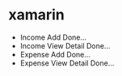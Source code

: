 # xamarin

- Income Add Done...
- Income View Detail Done...
- Expense Add Done...
- Expense View Detail Done...